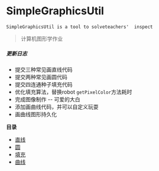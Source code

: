 # SimpleGraphicsUtil
`SimpleGraphicsUtil is a tool to solveteachers'  inspect`

> 计算机图形学作业


##### 更新日志


* 提交三种常见画直线代码
* 提交两种常见画圆代码
* 提交四连通种子填充代码
* 优化填充算法，替换robot `getPixelColor`方法耗时
* 完成图像制作 -- 可爱的大白
* 添加画曲线代码，并可以自定义玩耍
* 画曲线图形持久化



**目录**

* [直线](Line.md)
* [圆](Circle.md)
* [填充](Full.md)
* [曲线](Curve.md)









